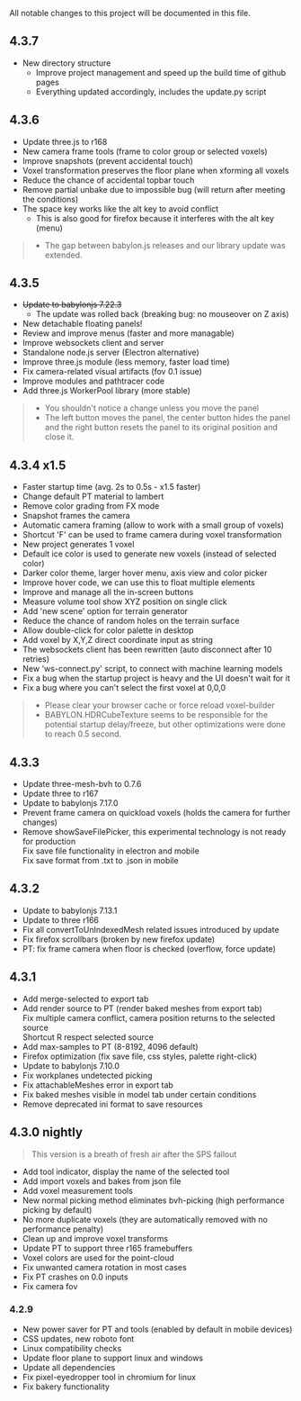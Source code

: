 All notable changes to this project will be documented in this file.

## 4.3.7
- New directory structure
  - Improve project management and speed up the build time of github pages
  - Everything updated accordingly, includes the update.py script

## 4.3.6
- Update three.js to r168
- New camera frame tools (frame to color group or selected voxels)
- Improve snapshots (prevent accidental touch)
- Voxel transformation preserves the floor plane when xforming all voxels
- Reduce the chance of accidental topbar touch
- Remove partial unbake due to impossible bug (will return after meeting the conditions)
- The space key works like the alt key to avoid conflict
  - This is also good for firefox because it interferes with the alt key (menu)

> - The gap between babylon.js releases and our library update was extended.

## 4.3.5
- ~~Update to babylonjs 7.22.3~~
  - The update was rolled back (breaking bug: no mouseover on Z axis)
- New detachable floating panels!
- Review and improve menus (faster and more managable)
- Improve websockets client and server
- Standalone node.js server (Electron alternative)
- Improve three.js module (less memory, faster load time)
- Fix camera-related visual artifacts (fov 0.1 issue)
- Improve modules and pathtracer code
- Add three.js WorkerPool library (more stable)

> - You shouldn't notice a change unless you move the panel
> - The left button moves the panel, the center button hides the panel and the right button resets the panel to its original position and close it.

## 4.3.4 x1.5
- Faster startup time (avg. 2s to 0.5s - x1.5 faster)
- Change default PT material to lambert
- Remove color grading from FX mode
- Snapshot frames the camera
- Automatic camera framing (allow to work with a small group of voxels)
- Shortcut 'F' can be used to frame camera during voxel transformation
- New project generates 1 voxel
- Default ice color is used to generate new voxels (instead of selected color)
- Darker color theme, larger hover menu, axis view and color picker
- Improve hover code, we can use this to float multiple elements
- Improve and manage all the in-screen buttons
- Measure volume tool show XYZ position on single click
- Add 'new scene' option for terrain generator
- Reduce the chance of random holes on the terrain surface
- Allow double-click for color palette in desktop
- Add voxel by X,Y,Z direct coordinate input as string
- The websockets client has been rewritten (auto disconnect after 10 retries)
- New 'ws-connect.py' script, to connect with machine learning models
- Fix a bug when the startup project is heavy and the UI doesn't wait for it
- Fix a bug where you can't select the first voxel at 0,0,0

> - Please clear your browser cache or force reload voxel-builder
> - BABYLON.HDRCubeTexture seems to be responsible for the potential startup delay/freeze, but other optimizations were done to reach 0.5 second.

## 4.3.3
- Update three-mesh-bvh to 0.7.6
- Update three to r167
- Update to babylonjs 7.17.0
- Prevent frame camera on quickload voxels (holds the camera for further changes)
- Remove showSaveFilePicker, this experimental technology is not ready for production<br>
  Fix save file functionality in electron and mobile<br>
  Fix save format from .txt to .json in mobile

## 4.3.2
- Update to babylonjs 7.13.1
- Update to three r166
- Fix all convertToUnIndexedMesh related issues introduced by update
- Fix firefox scrollbars (broken by new firefox update)
- PT: fix frame camera when floor is checked (overflow, force update)

## 4.3.1
- Add merge-selected to export tab
- Add render source to PT (render baked meshes from export tab)<br>
  Fix multiple camera conflict, camera position returns to the selected source<br>
  Shortcut R respect selected source
- Add max-samples to PT (8-8192, 4096 default)
- Firefox optimization (fix save file, css styles, palette right-click)
- Update to babylonjs 7.10.0
- Fix workplanes undetected picking
- Fix attachableMeshes error in export tab
- Fix baked meshes visible in model tab under certain conditions
- Remove deprecated ini format to save resources

## 4.3.0 nightly
> This version is a breath of fresh air after the SPS fallout
- Add tool indicator, display the name of the selected tool
- Add import voxels and bakes from json file
- Add voxel measurement tools
- New normal picking method eliminates bvh-picking (high performance picking by default)
- No more duplicate voxels (they are automatically removed with no performance penalty)
- Clean up and improve voxel transforms
- Update PT to support three r165 framebuffers
- Voxel colors are used for the point-cloud
- Fix unwanted camera rotation in most cases
- Fix PT crashes on 0.0 inputs
- Fix camera fov

### 4.2.9
- New power saver for PT and tools (enabled by default in mobile devices)
- CSS updates, new roboto font
- Linux compatibility checks
- Update floor plane to support linux and windows
- Update all dependencies
- Fix pixel-eyedropper tool in chromium for linux
- Fix bakery functionality
